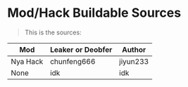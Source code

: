 # Mod/Hack Buildable Sources
> This is the sources:

| Mod             | Leaker or Deobfer | Author            |
| --------------- | ----------------- | ----------------- |
| Nya Hack        |   chunfeng666     | jiyun233          |
| None            |   idk             | idk               |
